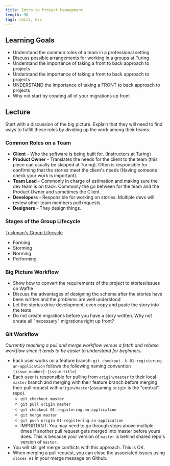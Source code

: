 ```yaml
---
title: Intro to Project Management
length: 90
tags: rails, mvc
---
```


## Learning Goals

* Understand the common roles of a team in a professional setting
* Discuss possible arrangements for working in a groups at Turing
* Understand the importance of taking a front to back approach to projects
* Understand the importance of taking a front to back approach to projects
* UNDERSTAND the importance of taking a FRONT to back approach to projects
* Why not start by creating all of your migrations up front

## Lecture

Start with a discussion of the big picture. Explain that they will need to find ways to fulfill these roles by dividing up the work among their teams.

### Common Roles on a Team

* **Client** - Who the software is being built for. (Instructors at Turing)
* **Product Owner** - Translates the needs for the client to the team (this piece can usually be skipped at Turing). Often is responsible for confirming that the stories meet the client's needs (Having someone check your work is important).
* **Team Lead** - Commonly in charge of estimation and making sure the dev team is on track. Commonly the go between for the team and the Product Owner and sometimes the Client.
* **Developers** - Responsible for working on stories. Multiple devs will review other team members pull requests.
* **Designers** - They design things.


### Stages of the Group Lifecycle
[Tuckman's Group Lifecycle](https://en.wikipedia.org/wiki/Tuckman%27s_stages_of_group_development)
* Forming
* Storming
* Norming
* Performing

### Big Picture Workflow

- Show how to convert the requirements of the project to stories/issues on Waffle
- Discuss the advantages of designing the schema after the stories have been written and the problems are well understood
- Let the stories drive development, even copy and paste the story into the tests
- Do not create migrations before you have a story written. Why not create all "necessary" migrations right up front?

### Git Workflow

_Currently teaching a pull and merge workflow versus a fetch and rebase workflow since it tends to be easier to understand for beginners._

- Each user works on a feature branch: `git checkout -b 01-registering-an-application` follows the following naming convention `[issue_number]-[issue-title]`
- Each user is responsible for pulling from `origin/master` to their local `master` branch and merging with their feature branch before merging their pull request with `origin/master`(assuming `origin` is the "central" repo).
  * `git checkout master`
  * `git pull origin master`
  * `git checkout 01-registering-an-application`
  * `git merge master`
  * `git push origin 01-registering-an-application`
  * IMPORTANT: You may need to go through steps above multiple times if another pull request gets merged into master before yours does. This is because your version of `master` is behind shared repo's version of `master`.
- You will still get merge conflicts with this approach. This is OK.
- When merging a pull request, you can close the associated issues using `closes #1` in your merge message on Github.
